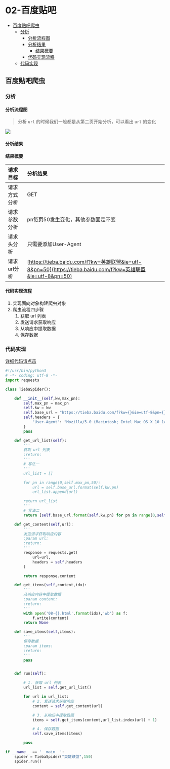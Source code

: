 # 02-百度贴吧

* [百度贴吧爬虫](02-bai-du-tie-ba.md#百度贴吧爬虫)
  * [分析](02-bai-du-tie-ba.md#分析)
    * [分析流程图](02-bai-du-tie-ba.md#分析流程图)
    * [分析结果](02-bai-du-tie-ba.md#分析结果)
      * [结果概要](02-bai-du-tie-ba.md#结果概要)
    * [代码实现流程](02-bai-du-tie-ba.md#代码实现流程)
  * [代码实现](02-bai-du-tie-ba.md#代码实现)

## 百度贴吧爬虫

### 分析

#### 分析流程图

> 分析 `url` 的时候我们一般都是从第二页开始分析，可以看出 `url` 的变化

![](.gitbook/assets/bai-du-tie-ba-fen-xi.jpg)

#### 分析结果

**结果概要**

| 请求目标 | 分析结果 |
| :--- | :--- |
| 请求方式分析 | GET |
| 请求参数分析 | pn每页50发生变化，其他参数固定不变 |
| 请求头分析 | 只需要添加User-Agent |
| 请求url分析 | [https://tieba.baidu.com/f?kw=英雄联盟&ie=utf-8&pn=50](https://tieba.baidu.com/f?kw=英雄联盟&ie=utf-8&pn=50) |

#### 代码实现流程

1. 实现面向对象构建爬虫对象
2. 爬虫流程四步骤
   1. 获取 url 列表
   2. 发送请求获取响应
   3. 从响应中提取数据
   4. 保存数据

### 代码实现

[详细代码请点击](https://github.com/CriseLYJ/Python-crawler-tutorial-starts-from-zero/blob/master/code_demo/Tieba.py)

```python
#!/usr/bin/python3
# -*- coding: utf-8 -*-
import requests

class TiebaSpider():

    def __init__(self,kw,max_pn):
        self.max_pn = max_pn
        self.kw = kw
        self.base_url = "https://tieba.baidu.com/f?kw={}&ie=utf-8&pn={}"
        self.headers = {
            "User-Agent": "Mozilla/5.0 (Macintosh; Intel Mac OS X 10_14_0) AppleWebKit/537.36 (KHTML, like Gecko) Chrome/70.0.3538.110 Safari/537.36"
        }
        pass

    def get_url_list(self):
        '''
        获取 url 列表
        :return: 
        '''
        # 写法一
        '''
        url_list = []

        for pn in range(0,self.max_pn,50):
            url = self.base_url.format(self.kw,pn)
            url_list.append(url)

        return url_list
        '''
        # 写法二
        return [self.base_url.format(self.kw,pn) for pn in range(0,self.max_pn,50)]

    def get_content(self,url):
        '''
        发送请求获取响应内容
        :param url: 
        :return: 
        '''
        response = requests.get(
            url=url,
            headers = self.headers
        )

        return response.content

    def get_items(self,content,idx):
        '''
        从响应内容中提取数据
        :param content: 
        :return: 
        '''
        with open('08-{}.html'.format(idx),'wb') as f:
            f.write(content)
        return None

    def save_items(self,items):
        '''
        保存数据
        :param items: 
        :return: 
        '''
        pass


    def run(self):

        # 1. 获取 url 列表
        url_list = self.get_url_list()

        for url in url_list:
            # 2. 发送请求获取响应
            content = self.get_content(url)

            # 3. 从响应中提取数据
            items = self.get_items(content,url_list.index(url) + 1)

            # 4. 保存数据
            self.save_items(items)

        pass

if __name__ == '__main__':
    spider = TiebaSpider("英雄联盟",150)
    spider.run()
```

